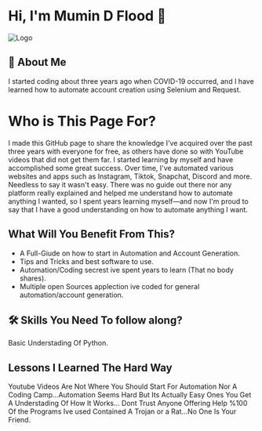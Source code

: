 
# Hi, I'm Mumin D Flood 👋


![Logo](https://discord.com/channels/@me/998389238276038688/1058274500627660820)


## 🚀 About Me
I started coding about three years ago when COVID-19 occurred, and I have learned how to automate account creation using Selenium and Request.


# Who is This Page For?

I made this GitHub page to share the knowledge I've acquired over the past three years with everyone for free, as others have done so with YouTube videos that did not get them far.
I started learning by myself and have accomplished some great success. Over time, I've automated various websites and apps such as Instagram, Tiktok, Snapchat, Discord and more. Needless to say it wasn't easy. There was no guide out there nor any platform really explained and helped me understand how to automate anything I wanted, so I spent years learning myself—and now I'm proud to say that I have a good understanding on how to automate anything I want.
## What Will You Benefit From This?

- A Full-Giude on how to start in Automation and Account Generation.
- Tips and Tricks and best software to use.
- Automation/Coding secrest ive spent years to learn (That no body shares).
- Multiple open Sources applection ive coded for general automation/account generation.


## 🛠 Skills You Need To follow along? 
Basic Understading Of Python.


## Lessons I Learned The Hard Way 

Youtube Videos Are Not Where You Should Start For Automation Nor A Coding Camp...Automation Seems Hard But Its Actually Easy Ones You Get A Understading Of How It Works...
Dont Trust Anyone Offering Help %100 Of the Programs Ive used Contained A Trojan or a Rat...No One Is Your Friend.